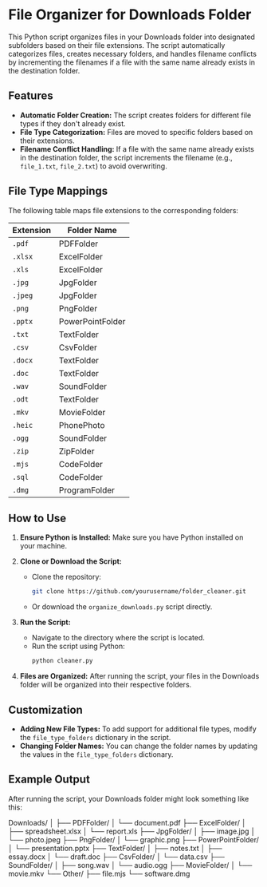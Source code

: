 # File Organizer for Downloads Folder

This Python script organizes files in your Downloads folder into designated subfolders based on their file extensions. The script automatically categorizes files, creates necessary folders, and handles filename conflicts by incrementing the filenames if a file with the same name already exists in the destination folder.

## Features

- **Automatic Folder Creation:** The script creates folders for different file types if they don't already exist.
- **File Type Categorization:** Files are moved to specific folders based on their extensions.
- **Filename Conflict Handling:** If a file with the same name already exists in the destination folder, the script increments the filename (e.g., `file_1.txt`, `file_2.txt`) to avoid overwriting.

## File Type Mappings

The following table maps file extensions to the corresponding folders:

| Extension | Folder Name        |
|-----------|--------------------|
| `.pdf`    | PDFFolder           |
| `.xlsx`   | ExcelFolder         |
| `.xls`    | ExcelFolder         |
| `.jpg`    | JpgFolder           |
| `.jpeg`   | JpgFolder           |
| `.png`    | PngFolder           |
| `.pptx`   | PowerPointFolder    |
| `.txt`    | TextFolder          |
| `.csv`    | CsvFolder           |
| `.docx`   | TextFolder          |
| `.doc`    | TextFolder          |
| `.wav`    | SoundFolder         |
| `.odt`    | TextFolder          |
| `.mkv`    | MovieFolder         |
| `.heic`   | PhonePhoto          |
| `.ogg`    | SoundFolder         |
| `.zip`    | ZipFolder           |
| `.mjs`    | CodeFolder          |
| `.sql`    | CodeFolder          |
| `.dmg`    | ProgramFolder       |

## How to Use

1. **Ensure Python is Installed:** Make sure you have Python installed on your machine.

2. **Clone or Download the Script:**
   - Clone the repository:
     ```bash
     git clone https://github.com/yourusername/folder_cleaner.git
     ```
   - Or download the `organize_downloads.py` script directly.

3. **Run the Script:**
   - Navigate to the directory where the script is located.
   - Run the script using Python:
     ```bash
     python cleaner.py
     ```

4. **Files are Organized:** After running the script, your files in the Downloads folder will be organized into their respective folders.

## Customization

- **Adding New File Types:** To add support for additional file types, modify the `file_type_folders` dictionary in the script.
- **Changing Folder Names:** You can change the folder names by updating the values in the `file_type_folders` dictionary.

## Example Output

After running the script, your Downloads folder might look something like this:

Downloads/
│
├── PDFFolder/
│ └── document.pdf
├── ExcelFolder/
│ ├── spreadsheet.xlsx
│ └── report.xls
├── JpgFolder/
│ ├── image.jpg
│ └── photo.jpeg
├── PngFolder/
│ └── graphic.png
├── PowerPointFolder/
│ └── presentation.pptx
├── TextFolder/
│ ├── notes.txt
│ ├── essay.docx
│ └── draft.doc
├── CsvFolder/
│ └── data.csv
├── SoundFolder/
│ ├── song.wav
│ └── audio.ogg
├── MovieFolder/
│ └── movie.mkv
└── Other/
├── file.mjs
└── software.dmg